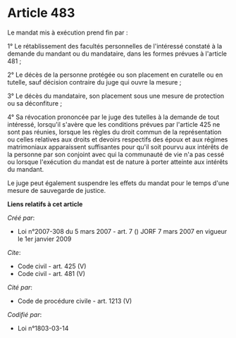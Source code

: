 # Article 483

Le mandat mis à exécution prend fin par : 

1° Le rétablissement des facultés personnelles de l'intéressé constaté à la demande du mandant ou du mandataire, dans les
formes prévues à l'article 481 ; 

2° Le décès de la personne protégée ou son placement en curatelle ou en tutelle, sauf décision contraire du juge qui ouvre la
mesure ; 

3° Le décès du mandataire, son placement sous une mesure de protection ou sa déconfiture ; 

4° Sa révocation prononcée par le juge des tutelles à la demande de tout intéressé, lorsqu'il s'avère que les conditions
prévues par l'article 425 ne sont pas réunies, lorsque les règles du droit commun de la représentation ou celles relatives
aux droits et devoirs respectifs des époux et aux régimes matrimoniaux apparaissent suffisantes pour qu'il soit pourvu aux
intérêts de la personne par son conjoint avec qui la communauté de vie n'a pas cessé ou lorsque l'exécution du mandat est de
nature à porter atteinte aux intérêts du mandant. 

Le juge peut également suspendre les effets du mandat pour le temps d'une mesure de sauvegarde de justice.

**Liens relatifs à cet article**

_Créé par_:

  - Loi n°2007-308 du 5 mars 2007 - art. 7 () JORF 7 mars 2007 en vigueur le 1er janvier 2009

_Cite_:

  - Code civil - art. 425 (V)
  - Code civil - art. 481 (V)

_Cité par_:

  - Code de procédure civile - art. 1213 (V)

_Codifié par_:

  - Loi n°1803-03-14
